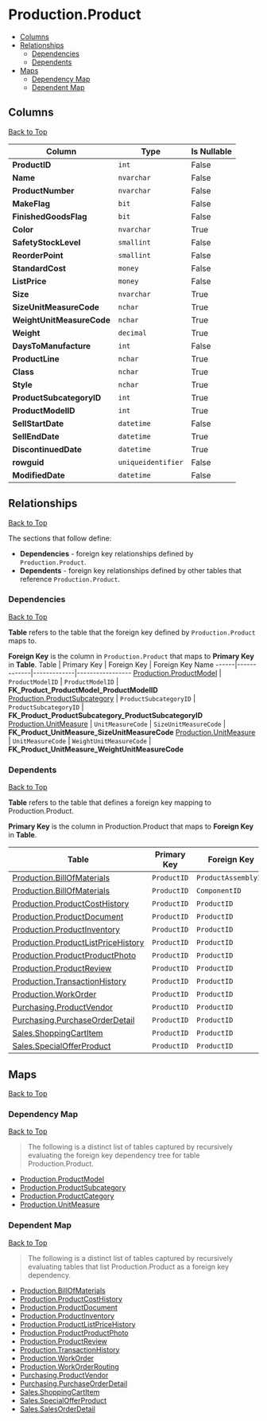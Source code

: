 # Production.Product

* [Columns](#columns)
* [Relationships](#relationships)
    * [Dependencies](#dependencies)
    * [Dependents](#dependents)
* [Maps](#maps)
    * [Dependency Map](#dependency-map)
    * [Dependent Map](#dependent-map)

## Columns
[Back to Top](#productionproduct)

Column | Type | Is Nullable
-------|------|------------
**ProductID** | `int` | False
**Name** | `nvarchar` | False
**ProductNumber** | `nvarchar` | False
**MakeFlag** | `bit` | False
**FinishedGoodsFlag** | `bit` | False
**Color** | `nvarchar` | True
**SafetyStockLevel** | `smallint` | False
**ReorderPoint** | `smallint` | False
**StandardCost** | `money` | False
**ListPrice** | `money` | False
**Size** | `nvarchar` | True
**SizeUnitMeasureCode** | `nchar` | True
**WeightUnitMeasureCode** | `nchar` | True
**Weight** | `decimal` | True
**DaysToManufacture** | `int` | False
**ProductLine** | `nchar` | True
**Class** | `nchar` | True
**Style** | `nchar` | True
**ProductSubcategoryID** | `int` | True
**ProductModelID** | `int` | True
**SellStartDate** | `datetime` | False
**SellEndDate** | `datetime` | True
**DiscontinuedDate** | `datetime` | True
**rowguid** | `uniqueidentifier` | False
**ModifiedDate** | `datetime` | False

## Relationships
[Back to Top](#productionproduct)


The sections that follow define:
* **Dependencies** - foreign key relationships defined by `Production.Product`.
* **Dependents** - foreign key relationships defined by other tables that reference `Production.Product`.

### Dependencies
[Back to Top](#productionproduct)


**Table** refers to the table that the foreign key defined by `Production.Product` maps to.

**Foreign Key** is the column in `Production.Product` that maps to **Primary Key** in **Table**.
Table | Primary Key | Foreign Key | Foreign Key Name
------|-------------|-------------|-----------------
[Production.ProductModel](./ProductModel.md) | `ProductModelID` | `ProductModelID` | **FK_Product_ProductModel_ProductModelID**
[Production.ProductSubcategory](./ProductSubcategory.md) | `ProductSubcategoryID` | `ProductSubcategoryID` | **FK_Product_ProductSubcategory_ProductSubcategoryID**
[Production.UnitMeasure](./UnitMeasure.md) | `UnitMeasureCode` | `SizeUnitMeasureCode` | **FK_Product_UnitMeasure_SizeUnitMeasureCode**
[Production.UnitMeasure](./UnitMeasure.md) | `UnitMeasureCode` | `WeightUnitMeasureCode` | **FK_Product_UnitMeasure_WeightUnitMeasureCode**

### Dependents
[Back to Top](#productionproduct)

**Table** refers to the table that defines a foreign key mapping to Production.Product.

**Primary Key** is the column in Production.Product that maps to **Foreign Key** in **Table**.

Table | Primary Key | Foreign Key | Foreign Key Name
------|-------------|-------------|-----------------
[Production.BillOfMaterials](./BillOfMaterials.md) | `ProductID` | `ProductAssemblyID` | **FK_BillOfMaterials_Product_ProductAssemblyID**
[Production.BillOfMaterials](./BillOfMaterials.md) | `ProductID` | `ComponentID` | **FK_BillOfMaterials_Product_ComponentID**
[Production.ProductCostHistory](./ProductCostHistory.md) | `ProductID` | `ProductID` | **FK_ProductCostHistory_Product_ProductID**
[Production.ProductDocument](./ProductDocument.md) | `ProductID` | `ProductID` | **FK_ProductDocument_Product_ProductID**
[Production.ProductInventory](./ProductInventory.md) | `ProductID` | `ProductID` | **FK_ProductInventory_Product_ProductID**
[Production.ProductListPriceHistory](./ProductListPriceHistory.md) | `ProductID` | `ProductID` | **FK_ProductListPriceHistory_Product_ProductID**
[Production.ProductProductPhoto](./ProductProductPhoto.md) | `ProductID` | `ProductID` | **FK_ProductProductPhoto_Product_ProductID**
[Production.ProductReview](./ProductReview.md) | `ProductID` | `ProductID` | **FK_ProductReview_Product_ProductID**
[Production.TransactionHistory](./TransactionHistory.md) | `ProductID` | `ProductID` | **FK_TransactionHistory_Product_ProductID**
[Production.WorkOrder](./WorkOrder.md) | `ProductID` | `ProductID` | **FK_WorkOrder_Product_ProductID**
[Purchasing.ProductVendor](../Purchasing/ProductVendor.md) | `ProductID` | `ProductID` | **FK_ProductVendor_Product_ProductID**
[Purchasing.PurchaseOrderDetail](../Purchasing/PurchaseOrderDetail.md) | `ProductID` | `ProductID` | **FK_PurchaseOrderDetail_Product_ProductID**
[Sales.ShoppingCartItem](../Sales/ShoppingCartItem.md) | `ProductID` | `ProductID` | **FK_ShoppingCartItem_Product_ProductID**
[Sales.SpecialOfferProduct](../Sales/SpecialOfferProduct.md) | `ProductID` | `ProductID` | **FK_SpecialOfferProduct_Product_ProductID**

## Maps
[Back to Top](#productionproduct)

### Dependency Map
[Back to Top](#productionproduct)

> The following is a distinct list of tables captured by recursively evaluating the foreign key dependency tree for table Production.Product.

* [Production.ProductModel](./ProductModel.md)
* [Production.ProductSubcategory](./ProductSubcategory.md)
* [Production.ProductCategory](./ProductCategory.md)
* [Production.UnitMeasure](./UnitMeasure.md)
### Dependent Map
[Back to Top](#productionproduct)

> The following is a distinct list of tables captured by recursively evaluating tables that list Production.Product as a foreign key dependency.

* [Production.BillOfMaterials](./BillOfMaterials.md)
* [Production.ProductCostHistory](./ProductCostHistory.md)
* [Production.ProductDocument](./ProductDocument.md)
* [Production.ProductInventory](./ProductInventory.md)
* [Production.ProductListPriceHistory](./ProductListPriceHistory.md)
* [Production.ProductProductPhoto](./ProductProductPhoto.md)
* [Production.ProductReview](./ProductReview.md)
* [Production.TransactionHistory](./TransactionHistory.md)
* [Production.WorkOrder](./WorkOrder.md)
* [Production.WorkOrderRouting](./WorkOrderRouting.md)
* [Purchasing.ProductVendor](../Purchasing/ProductVendor.md)
* [Purchasing.PurchaseOrderDetail](../Purchasing/PurchaseOrderDetail.md)
* [Sales.ShoppingCartItem](../Sales/ShoppingCartItem.md)
* [Sales.SpecialOfferProduct](../Sales/SpecialOfferProduct.md)
* [Sales.SalesOrderDetail](./SalesOrderDetail.md)
